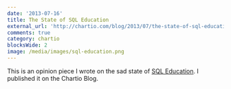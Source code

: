 ```yaml
---
date: '2013-07-16'
title: The State of SQL Education
external_url: 'http://chartio.com/blog/2013/07/the-state-of-sql-education'
comments: true
category: chartio
blocksWide: 2
image: /media/images/sql-education.png
---
```

This is an opinion piece I wrote on the sad state of [SQL Education](http://chartio.com/blog/2013/07/the-state-of-sql-education).  I published it on the Chartio Blog.
